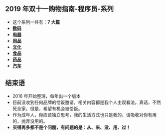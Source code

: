 
## 2019 年双十一购物指南-程序员-系列

- 这个系列一共有：**7 大篇**
- **[数码](http://www.youmeek.com/20191111-digital/)**
- **[电器](http://www.youmeek.com/20191111-electric/)**
- **[用品](http://www.youmeek.com/20191111-commodity/)**
- **[文化](http://www.youmeek.com/20191111-culture/)**
- **[食品](http://www.youmeek.com/20191111-food/)**
- **[药品](http://www.youmeek.com/20191111-medicine/)**
- **[汽车](http://www.youmeek.com/20191111-car/)**

## 结束语

- 2016 年开始整理，每年出一个版本
- 目前没收到任何品牌的恰饭邀请，相关内容都是我个人主观看法。真话，不然死全家。但是，希望有机会被恰饭。
- 作为成年人，你应该独立思考，我的生活方式也只是我的。请吸收对你有用的，抛弃没用的。
- **买得再多都不是个问题，有问题的是：从、来、没、用、过！**

